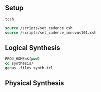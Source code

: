 

## Setup

```bash
tcsh
```

```tcsh
source /scripts/set_cadence.csh
source /scripts/set_cadence_innovus161.csh
```

## Logical Synthesis

```csh
PROJ_HOME=$(pwd)
cd synthesis/
genus -files synth.tcl
```

## Physical Synthesis

